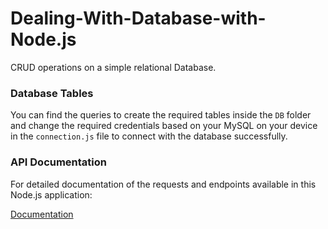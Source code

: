 # Dealing-With-Database-with-Node.js

CRUD operations on a simple relational Database.

### Database Tables

You can find the queries to create the required tables inside the `DB` folder and change the required credentials based on your MySQL on your device in the `connection.js` file to connect with the database successfully.

### API Documentation

For detailed documentation of the requests and endpoints available in this Node.js application:

[Documentation](https://documenter.getpostman.com/view/28416524/2s946h9CY2)
